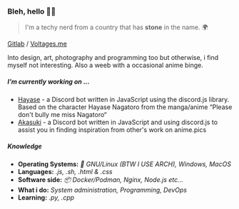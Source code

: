 ### Bleh, hello 👋🏻

> I'm a techy nerd from a country that has **stone** in the name. 🌍

[Gitlab](https://gitlab.com/v4ltages) / [Voltages.me](https://voltages.me) 

Into design, art, photography and programming too but otherwise, i find myself not interesting. 
Also a weeb with a occasional anime binge.

##### I’m currently working on ...
- [Hayase](https://hayase.voltages.me) - a Discord bot written in JavaScript using the discord.js library. Based on the character Hayase Nagatoro from the manga/anime “Please don't bully me miss Nagatoro“
- [Akasuki](https://gitlab.com/v4ltages/anime.pics-bot) - a Discord bot written in JavaScript and using discord.js to assist you in finding inspiration from other's work on anime.pics
##### Knowledge
- **Operating Systems:** *🐧 GNU/Linux (BTW I USE ARCH), Windows, MacOS*
- **Languages:** *.js, .sh, .html & .css*
- **Software side:** *📦 Docker/Podman, Nginx, Node.js etc...*
- **What i do:** *System administration, Programming, DevOps*
- **Learning:** *.py, .cpp*

<!--
**v4ltages/v4ltages** is a ✨ _special_ ✨ repository because its `README.md` (this file) appears on your GitHub profile.

Here are some ideas to get you started:

- 🔭 I’m currently working on ...
- 🌱 I’m currently learning ...
- 👯 I’m looking to collaborate on ...
- 🤔 I’m looking for help with ...
- 💬 Ask me about ...
- 📫 How to reach me: ...
- 😄 Pronouns: ...
- ⚡ Fun fact: ...
-->
